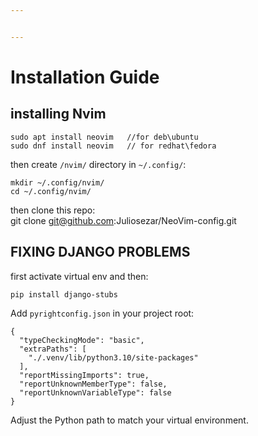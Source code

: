 ```yaml
---


---
```


<h1 id="installation-guide">Installation Guide</h1>
<h2 id="installing-nvim">installing Nvim</h2>
<pre><code>sudo apt install neovim   //for deb\ubuntu
sudo dnf install neovim   // for redhat\fedora
</code></pre>
<p>then create <code>/nvim/</code> directory in <code>~/.config/</code>:</p>
<pre><code>mkdir ~/.config/nvim/
cd ~/.config/nvim/
</code></pre>
<p>then clone this repo:<br>
git clone <a href="mailto:git@github.com">git@github.com</a>:Juliosezar/NeoVim-config.git</p>
<h2 id="fixing-django-problems">FIXING DJANGO PROBLEMS</h2>
<p>first activate virtual env and then:</p>
<pre><code>pip install django-stubs
</code></pre>
<p>Add <code>pyrightconfig.json</code> in your project root:</p>
<pre><code>{
  "typeCheckingMode": "basic",
  "extraPaths": [
    "./.venv/lib/python3.10/site-packages"
  ],
  "reportMissingImports": true,
  "reportUnknownMemberType": false,
  "reportUnknownVariableType": false
}
</code></pre>
<p>Adjust the Python path to match your virtual environment.</p>

